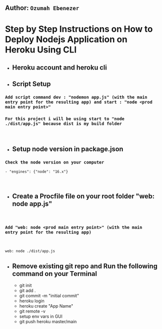 ## Author: `Ozumah Ebenezer`

# Step by Step Instructions on How to Deploy Nodejs Application on Heroku Using CLI

- ## Heroku account and heroku cli

- ## Script Setup

### `Add script command dev : "nodemon app.js" (with the main  entry point for the resulting app) and start : "node <prod main entry point>"`

### `For this project i will be using start to "node ./dist/app.js" because dist is my build folder`

<br/>

- ## Setup node version in package.json

### `Check the node version on your computer`

```
- "engines": {"node": "16.x"}
```

<br/>

- ## Create a Procfile file on your root folder "web: node app.js"

<br/>

### `Add "web: node <prod main entry point>" (with the main  entry point for the resulting app)`

<br/>

```
web: node ./dist/app.js
```

- ## Remove existing git repo and Run the following command on your Terminal

  - git init
  - git add .
  - git commit -m "initial commit"
  - heroku login
  - heroku create "App Name"
  - git remote -v
  - setup env vars in GUI
  - git push heroku master/main
